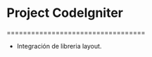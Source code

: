 <h1>Project CodeIgniter</h1>
==================================

<ul>
	<li>
		Integración de libreria layout.
	</li>
</ul>